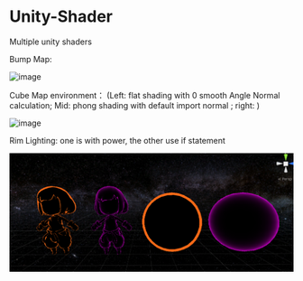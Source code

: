 # Unity-Shader
Multiple unity shaders


Bump Map:

![image](https://github.com/QianMang/Unity-Shader/blob/master/BumpMap/bump_map.gif)

Cube Map environment： (Left: flat shading with 0 smooth Angle Normal calculation;    Mid: phong shading with default import normal  ;
right: )

![image](https://github.com/QianMang/Unity-Shader/blob/master/CubeMap_Environment/CubeMapEnvironment.gif)

Rim Lighting: one is with power, the other use if statement

![image](https://github.com/QianMang/Unity-Shader/blob/master/RimLight/RimLight2.png)
